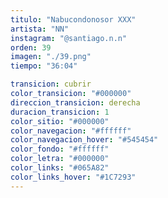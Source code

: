 ```yaml
---
titulo: "Nabucondonosor XXX"
artista: "NN"
instagram: "@santiago.n.n"
orden: 39
imagen: "./39.png"
tiempo: "36:04"

transicion: cubrir
color_transicion: "#000000"
direccion_transicion: derecha
duracion_transicion: 1
color_sitio: "#000000"
color_navegacion: "#ffffff"
color_navegacion_hover: "#545454"
color_fondo: "#ffffff"
color_letra: "#000000"
color_links: "#065A82"
color_links_hover: "#1C7293"
---
```

